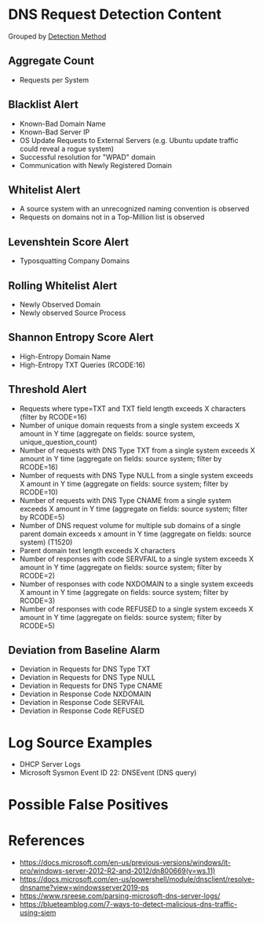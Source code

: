 # DNS Request Detection Content

Grouped by [Detection Method](/Detection-Methods.md)


## Aggregate Count
- Requests per System


## Blacklist Alert
- Known-Bad Domain Name
- Known-Bad Server IP
- OS Update Requests to External Servers (e.g. Ubuntu update traffic could reveal a rogue system)
- Successful resolution for "WPAD" domain
- Communication with Newly Registered Domain


## Whitelist Alert
- A source system with an unrecognized naming convention is observed
- Requests on domains not in a Top-Million list is observed


## Levenshtein Score Alert
- Typosquatting Company Domains


## Rolling Whitelist Alert
- Newly Observed Domain
- Newly observed Source Process


## Shannon Entropy Score Alert
- High-Entropy Domain Name
- High-Entropy TXT Queries (RCODE:16)


## Threshold Alert
- Requests where type=TXT and TXT field length exceeds X characters (filter by RCODE=16)
- Number of unique domain requests from a single system exceeds X amount in Y time (aggregate on fields: source system, unique_question_count)
- Number of requests with DNS Type TXT from a single system exceeds X amount in Y time (aggregate on fields: source system; filter by RCODE=16)
- Number of requests with DNS Type NULL from a single system exceeds X amount in Y time (aggregate on fields: source system; filter by RCODE=10)
- Number of requests with DNS Type CNAME from a single system exceeds X amount in Y time (aggregate on fields: source system; filter by RCODE=5)
- Number of DNS request volume for multiple sub domains of a single parent domain exceeds x amount in Y time (aggregate on fields: source system) (T1520)
- Parent domain text length exceeds X characters
- Number of responses with code SERVFAIL to a single system exceeds X amount in Y time (aggregate on fields: source system; filter by RCODE=2)
- Number of responses with code NXDOMAIN to a single system exceeds X amount in Y time (aggregate on fields: source system; filter by RCODE=3)
- Number of responses with code REFUSED to a single system exceeds X amount in Y time (aggregate on fields: source system; filter by RCODE=5)


## Deviation from Baseline Alarm
- Deviation in Requests for DNS Type TXT
- Deviation in Requests for DNS Type NULL
- Deviation in Requests for DNS Type CNAME
- Deviation in Response Code NXDOMAIN
- Deviation in Response Code SERVFAIL
- Deviation in Response Code REFUSED


# Log Source Examples
- DHCP Server Logs
- Microsoft Sysmon Event ID 22: DNSEvent (DNS query)


# Possible False Positives



# References
- https://docs.microsoft.com/en-us/previous-versions/windows/it-pro/windows-server-2012-R2-and-2012/dn800669(v=ws.11)
- https://docs.microsoft.com/en-us/powershell/module/dnsclient/resolve-dnsname?view=windowsserver2019-ps
- https://www.rsreese.com/parsing-microsoft-dns-server-logs/
- https://blueteamblog.com/7-ways-to-detect-malicious-dns-traffic-using-siem
